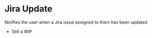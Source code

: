 Jira Update
===========

Notifies the user when a Jira issue assigned to them has been updated

* Still a WIP